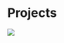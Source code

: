 # Projects


<a href = "https://github.com/ozgun-kara/Projects" target = "_blank"> <img src = "https://image.ibb.co/cN17Gw/Project1.jpg" /> </a>
